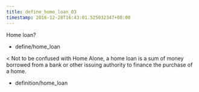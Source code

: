 ```yaml
---
title: define_home_loan_03
timestamp: 2016-12-28T16:43:01.525032347+08:00
---
```


Home loan?
* define/home_loan

< Not to be confused with Home Alone, a home loan is a sum of money borrowed from a bank or other issuing authority to finance the purchase of a home.
* definition/home_loan
